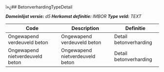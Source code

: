 ï»¿## BetonverhardingTypeDetail

*__Domeinlijst versie:__ d5*
*__Herkomst definitie:__ IMBOR*
*__Type veld:__ TEXT*

|__Code__ |__Description__ |__Definitie__	|
|	---	|	---	|   ---	| 
| Ongewapend verdeuveld beton | Ongewapend verdeuveld beton | Detail betonverharding |
| Ongewapend nietverdeuveld beton | Ongewapend nietverdeuveld beton | Detail betonverharding |
